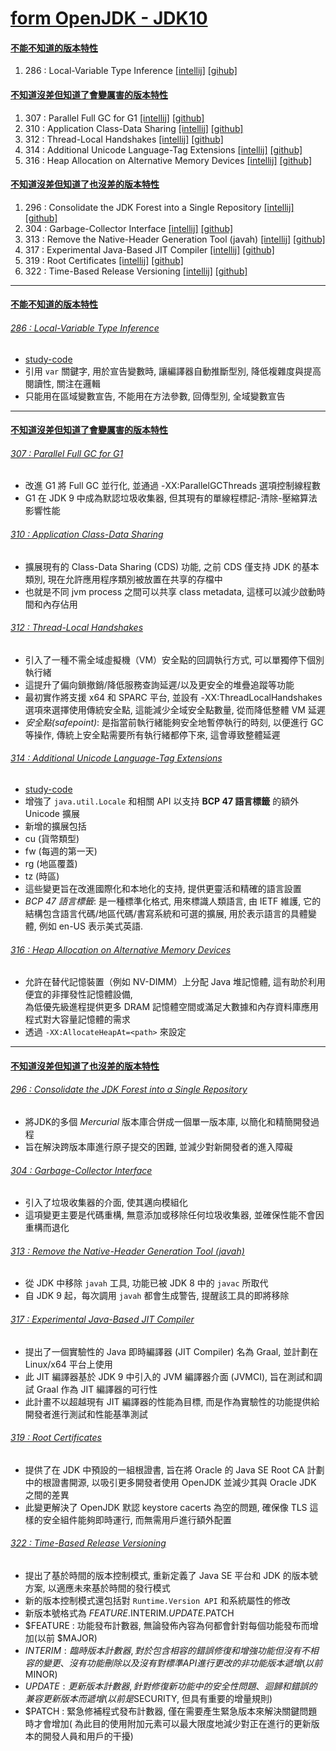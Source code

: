 <a id="head"></a>

# [form OpenJDK - JDK10](https://openjdk.org/projects/jdk/10)

#### <a id="head1"></a> [不能不知道的版本特性](#不能不知道的版本特性)

1. 286 : Local-Variable Type Inference [[intellij]](#286--local-variable-type-inference) [[gihub]](#286--local-variable-type-inference)

#### <a id="head2"></a> [不知道沒差但知道了會變厲害的版本特性](#不知道沒差但知道了會變厲害的版本特性)

1. 307 : Parallel Full GC for G1 [[intellij]](#307--parallel-full-gc-for-g1) [[github]](#307--parallel-full-gc-for-g1)
1. 310 : Application Class-Data Sharing [[intellij]](#310--application-class-data-sharing) [[github]](#310--application-class-data-sharing)
1. 312 : Thread-Local Handshakes [[intellij]](#312--thread-local-handshakes) [[github]](#312--thread-local-handshakes)
1. 314 : Additional Unicode Language-Tag Extensions [[intellij]](#314--additional-unicode-language-tag-extensions) [[github]](#314--additional-unicode-language-tag-extensions)
1. 316 : Heap Allocation on Alternative Memory Devices [[intellij]](#316--heap-allocation-on-alternative-memory-devices) [[github]](#316--heap-allocation-on-alternative-memory-devices)

#### <a id="head3"></a> [不知道沒差但知道了也沒差的版本特性](#不知道沒差但知道了也沒差的版本特性)

1. 296 : Consolidate the JDK Forest into a Single Repository [[intellij]](#296--consolidate-the-jdk-forest-into-a-single-repository) [[github]](#296--consolidate-the-jdk-forest-into-a-single-repository)
1. 304 : Garbage-Collector Interface [[intellij]](#304--garbage-collector-interface) [[github]](#304--garbage-collector-interface)
1. 313 : Remove the Native-Header Generation Tool (javah) [[intellij]](#313--remove-the-native-header-generation-tool--javah-) [[github]](#313--remove-the-native-header-generation-tool-javah)
1. 317 : Experimental Java-Based JIT Compiler [[intellij]](#317--experimental-java-based-jit-compiler) [[github]](#317--experimental-java-based-jit-compiler)
1. 319 : Root Certificates [[intellij]](#319--root-certificates) [[github]](#319--root-certificates)
1. 322 : Time-Based Release Versioning [[intellij]](#322--time-based-release-versioning) [[github]](#322--time-based-release-versioning)

---

#### [不能不知道的版本特性](#head1)

###### [286 : Local-Variable Type Inference](https://openjdk.org/jeps/286)

- [study-code](./src/test/java/org/aery/study/jdk10/JEP286_Local_Variable_Type_Inference.java)
- 引用 `var` 關鍵字, 用於宣告變數時, 讓編譯器自動推斷型別, 降低複雜度與提高閱讀性, 關注在邏輯
- 只能用在區域變數宣告, 不能用在方法參數, 回傳型別, 全域變數宣告

---

#### [不知道沒差但知道了會變厲害的版本特性](#head2)

###### [307 : Parallel Full GC for G1](https://openjdk.org/jeps/307)

- 改進 G1 將 Full GC 並行化, 並通過 -XX:ParallelGCThreads 選項控制線程數
- G1 在 JDK 9 中成為默認垃圾收集器, 但其現有的單線程標記-清除-壓縮算法影響性能

###### [310 : Application Class-Data Sharing](https://openjdk.org/jeps/310)

- 擴展現有的 Class-Data Sharing (CDS) 功能, 之前 CDS 僅支持 JDK 的基本類別, 現在允許應用程序類別被放置在共享的存檔中
- 也就是不同 jvm process 之間可以共享 class metadata, 這樣可以減少啟動時間和內存佔用

###### [312 : Thread-Local Handshakes](https://openjdk.org/jeps/312)

- 引入了一種不需全域虛擬機（VM）安全點的回調執行方式, 可以單獨停下個別執行緒
- 這提升了偏向鎖撤銷/降低服務查詢延遲/以及更安全的堆疊追蹤等功能
- 最初實作將支援 x64 和 SPARC 平台, 並設有 -XX:ThreadLocalHandshakes 選項來選擇使用傳統安全點, 這能減少全域安全點數量, 從而降低整體 VM 延遲
- *安全點(safepoint)*: 是指當前執行緒能夠安全地暫停執行的時刻, 以便進行 GC 等操作, 傳統上安全點需要所有執行緒都停下來, 這會導致整體延遲

###### [314 : Additional Unicode Language-Tag Extensions](https://openjdk.org/jeps/314)

- [study-code](./src/test/java/org/aery/study/jdk10/JEP314_Additional_Unicode_Language_Tag_Extensions.java)
- 增強了 `java.util.Locale` 和相關 API 以支持 **BCP 47 語言標籤** 的額外 Unicode 擴展
- 新增的擴展包括
- cu (貨幣類型)
- fw (每週的第一天)
- rg (地區覆蓋)
- tz (時區)
- 這些變更旨在改進國際化和本地化的支持, 提供更靈活和精確的語言設置
- *BCP 47 語言標籤*: 是一種標準化格式, 用來標識人類語言, 由 IETF 維護, 它的結構包含語言代碼/地區代碼/書寫系統和可選的擴展, 用於表示語言的具體變體,
  例如 en-US 表示美式英語.

###### [316 : Heap Allocation on Alternative Memory Devices](https://openjdk.org/jeps/316)

- 允許在替代記憶裝置（例如 NV-DIMM）上分配 Java 堆記憶體, 這有助於利用便宜的非揮發性記憶體設備,\
  為低優先級進程提供更多 DRAM 記憶體空間或滿足大數據和內存資料庫應用程式對大容量記憶體的需求
- 透過 `-XX:AllocateHeapAt=<path>` 來設定

---

#### [不知道沒差但知道了也沒差的版本特性](#head3)

###### [296 : Consolidate the JDK Forest into a Single Repository](https://openjdk.org/jeps/296)

- 將JDK的多個 *Mercurial* 版本庫合併成一個單一版本庫, 以簡化和精簡開發過程
- 旨在解決跨版本庫進行原子提交的困難, 並減少對新開發者的進入障礙

###### [304 : Garbage-Collector Interface](https://openjdk.org/jeps/304)

- 引入了垃圾收集器的介面, 使其邁向模組化
- 這項變更主要是代碼重構, 無意添加或移除任何垃圾收集器, 並確保性能不會因重構而退化

###### [313 : Remove the Native-Header Generation Tool (javah)](https://openjdk.org/jeps/313)

- 從 JDK 中移除 `javah` 工具, 功能已被 JDK 8 中的 `javac` 所取代
- 自 JDK 9 起，每次調用 `javah` 都會生成警告, 提醒該工具的即將移除

###### [317 : Experimental Java-Based JIT Compiler](https://openjdk.org/jeps/317)

- 提出了一個實驗性的 Java 即時編譯器 (JIT Compiler) 名為 Graal, 並計劃在 Linux/x64 平台上使用
- 此 JIT 編譯器基於 JDK 9 中引入的 JVM 編譯器介面 (JVMCI), 旨在測試和調試 Graal 作為 JIT 編譯器的可行性
- 此計畫不以超越現有 JIT 編譯器的性能為目標, 而是作為實驗性的功能提供給開發者進行測試和性能基準測試

###### [319 : Root Certificates](https://openjdk.org/jeps/319)

- 提供了在 JDK 中預設的一組根證書, 旨在將 Oracle 的 Java SE Root CA 計劃中的根證書開源, 以吸引更多開發者使用 OpenJDK 並減少其與 Oracle JDK 之間的差異
- 此變更解決了 OpenJDK 默認 keystore cacerts 為空的問題, 確保像 TLS 這樣的安全組件能夠即時運行, 而無需用戶進行額外配置

###### [322 : Time-Based Release Versioning](https://openjdk.org/jeps/322)

- 提出了基於時間的版本控制模式, 重新定義了 Java SE 平台和 JDK 的版本號方案, 以適應未來基於時間的發行模式
- 新的版本控制模式還包括對 `Runtime.Version API` 和系統屬性的修改
- 新版本號格式為 $FEATURE.$INTERIM.$UPDATE.$PATCH
- $FEATURE : 功能發布計數器, 無論發佈內容為何都會針對每個功能發布而增加(以前 $MAJOR)
- $INTERIM : 臨時版本計數器, 對於包含相容的錯誤修復和增強功能但沒有不相容的變更、沒有功能刪除以及沒有對標準 API 進行更改的非功能版本遞增(以前$MINOR)
- $UPDATE : 更新版本計數器, 針對修復新功能中的安全性問題、迴歸和錯誤的兼容更新版本而遞增(以前是$SECURITY, 但具有重要的增量規則)
- $PATCH : 緊急修補程式發布計數器, 僅在需要產生緊急版本來解決關鍵問題時才會增加(
  為此目的使用附加元素可以最大限度地減少對正在進行的更新版本的開發人員和用戶的干擾)
